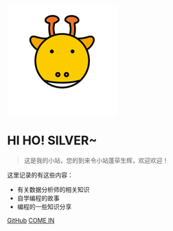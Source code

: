 ![](./static/giraffe128.svg)

# HI HO! SILVER~

> 这是我的小站，您的到来令小站蓬荜生辉，欢迎欢迎！

这里记录的有这些内容：

- 有关数据分析师的相关知识
- 自学编程的故事
- 编程的一些知识分享

[GitHub](https://github.com/rongxu-GitHub)
[COME IN](./README.md)


<!-- 背景图片 -->

<!-- ![](./static/background-image.jpg) -->

<!-- 背景色 -->

<!-- ![color](#f0f0f0) -->